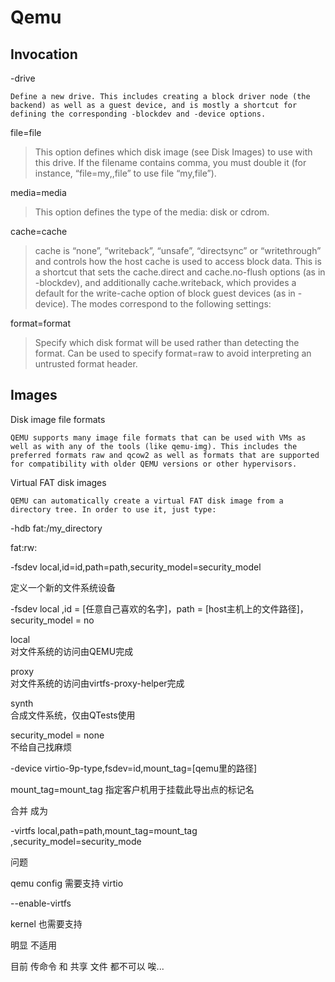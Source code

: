 # Qemu

## Invocation

-drive 

```
Define a new drive. This includes creating a block driver node (the backend) as well as a guest device, and is mostly a shortcut for defining the corresponding -blockdev and -device options.
```

file=file

> This option defines which disk image (see Disk Images) to use with this drive. If the filename contains comma, you must double it (for instance, “file=my,,file” to use file “my,file”).

media=media  

> This option defines the type of the media: disk or cdrom.

cache=cache

> cache is “none”, “writeback”, “unsafe”, “directsync” or “writethrough” and controls how the host cache is used to access block data. This is a shortcut that sets the cache.direct and cache.no-flush options (as in -blockdev), and additionally cache.writeback, which provides a default for the write-cache option of block guest devices (as in -device). The modes correspond to the following settings:

format=format

> Specify which disk format will be used rather than detecting the format. Can be used to specify format=raw to avoid interpreting an untrusted format header.

## Images

Disk image file formats

```
QEMU supports many image file formats that can be used with VMs as well as with any of the tools (like qemu-img). This includes the preferred formats raw and qcow2 as well as formats that are supported for compatibility with older QEMU versions or other hypervisors.
```

Virtual FAT disk images

```
QEMU can automatically create a virtual FAT disk image from a directory tree. In order to use it, just type:
```

-hdb fat:/my_directory

fat:rw:




-fsdev local,id=id,path=path,security_model=security_model 

定义一个新的文件系统设备

-fsdev local ,id = [任意自己喜欢的名字]，path = [host主机上的文件路径]，security_model = no

local  
对文件系统的访问由QEMU完成

proxy  
对文件系统的访问由virtfs-proxy-helper完成

synth  
合成文件系统，仅由QTests使用

security_model = none  
不给自己找麻烦

-device virtio-9p-type,fsdev=id,mount_tag=[qemu里的路径]

mount_tag=mount_tag
指定客户机用于挂载此导出点的标记名


合并 成为

-virtfs local,path=path,mount_tag=mount_tag ,security_model=security_mode


问题 

qemu config 需要支持 virtio

--enable-virtfs 

kernel 也需要支持 

明显 不适用


目前 传命令 和  共享 文件 都不可以 唉...